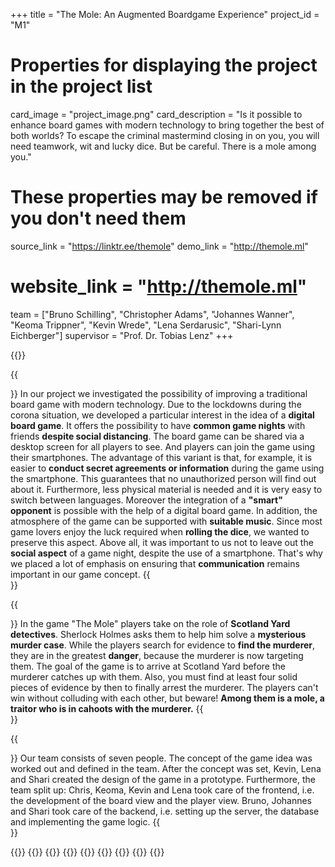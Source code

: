 +++
title = "The Mole: An Augmented Boardgame Experience"
project_id = "M1"

# Properties for displaying the project in the project list
card_image = "project_image.png"
card_description = "Is it possible to enhance board games with modern technology to bring together the best of both worlds? To escape the criminal mastermind closing in on you, you will need teamwork, wit and lucky dice. But be careful. There is a mole among you."

# These properties may be removed if you don't need them
source_link = "https://linktr.ee/themole"
demo_link = "http://themole.ml"
# website_link = "http://themole.ml"

team = ["Bruno Schilling", "Christopher Adams", "Johannes Wanner", "Keoma Trippner", "Kevin Wrede", "Lena Serdarusic", "Shari-Lynn Eichberger"]
supervisor = "Prof. Dr. Tobias Lenz"
+++

{{<mediathek id="78c09b715d9c9320428c8bcd9e15d78e">}}


{{<section title="Our Considerations">}}
In our project we investigated the possibility of improving a traditional board game with modern technology. Due to the lockdowns during the corona situation, we developed a particular interest in the idea of a **digital board game**. It offers the possibility to have **common game nights** with friends **despite social distancing**. The board game can be shared via a desktop screen for all players to see. And players can join the game using their smartphones. The advantage of this variant is that, for example, it is easier to **conduct secret agreements or information** during the game using the smartphone. This guarantees that no unauthorized person will find out about it. Furthermore, less physical material is needed and it is very easy to switch between languages. Moreover the integration of a **"smart" opponent** is possible with the help of a digital board game. In addition, the atmosphere of the game can be supported with **suitable music**. Since most game lovers enjoy the luck required when **rolling the dice**, we wanted to preserve this aspect. Above all, it was important to us not to leave out the **social aspect** of a game night, despite the use of a smartphone. That's why we placed a lot of emphasis on ensuring that **communication** remains important in our game concept.
{{</section >}}

{{<section title="The Game Description">}}
In the game "The Mole" players take on the role of **Scotland Yard detectives**. Sherlock Holmes asks them to help him solve a **mysterious murder case**. While the players search for evidence to **find the murderer**, they are in the greatest **danger**, because the murderer is now targeting them. The goal of the game is to arrive at Scotland Yard before the murderer catches up with them. Also, you must find at least four solid pieces of evidence by then to finally arrest the murderer. The players can't win without colluding with each other, but beware! **Among them is a mole, a traitor who is in cahoots with the murderer.**
{{</section >}}

{{<section title="The Team">}}
Our team consists of seven people. The concept of the game idea was worked out and defined in the team. After the concept was set, Kevin, Lena and Shari created the design of the game in a prototype. Furthermore, the team split up: Chris, Keoma, Kevin and Lena took care of the frontend, i.e. the development of the board view and the player view. Bruno, Johannes and Shari took care of the backend, i.e. setting up the server, the database and implementing the game logic.
{{</section >}}

{{<gallery>}}
{{<team-member image="Bruno.jpg" name="Bruno Schilling">}}
{{<team-member image="Chris.png" name="Christopher Adams">}}
{{<team-member image="Johannes.jpg" name="Johannes Wanner">}}
{{<team-member image="Keoma.jpg" name="Keoma Trippner">}}
{{<team-member image="Kevin.jpg" name="Kevin Wrede">}}
{{<team-member image="Lena.png" name="Lena Serdarusic">}}
{{<team-member image="Shari.png" name="Shari-Lynn Eichberger">}}
{{</gallery>}}